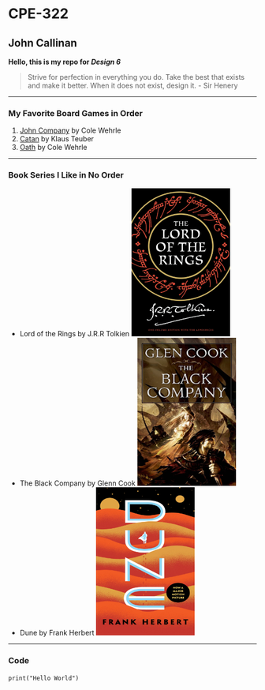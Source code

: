 # CPE-322
## John Callinan

**Hello, this is my repo for _Design 6_**
>Strive for perfection in everything you do. Take the best that exists and make it better. When it does not exist, design it. - Sir Henery
---
### My Favorite Board Games in Order
1. [John Company](https://wehrlegig.com/products/john-company-second-edition) by Cole Wehrle
2. [Catan](https://www.catan.com/catan) by Klaus Teuber
3. [Oath](https://ledergames.com/products/oath-chronicles-of-empire-exile?srsltid=AfmBOorVPu3BA_NXiKCY5z23_XF7kgb1A4DJEdP_2zMCM7XTzRXiIfwQ) by Cole Wehrle
---
### Book Series I Like in No Order
- Lord of the Rings by J.R.R Tolkien <img src="lotr.jpg" alt="Lord of the Rings Book Cover" width="200" height="300">  
- The Black Company by Glenn Cook <img src="black_company.jpg" alt="The Black Company Book Cover" width="200" height="300"> 
- Dune by Frank Herbert <img src="Dune.jpg" alt="Dune Book Cover" width="200" height="300">
---
### Code
`print("Hello World")`
